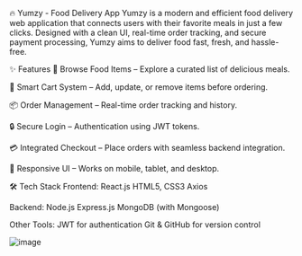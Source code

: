 🔥 Yumzy - Food Delivery App
Yumzy is a modern and efficient food delivery web application that connects users with their favorite meals in just a few clicks. Designed with a clean UI, real-time order tracking, and secure payment processing, Yumzy aims to deliver food fast, fresh, and hassle-free.

✨ Features
🍔 Browse Food Items – Explore a curated list of delicious meals.

🛒 Smart Cart System – Add, update, or remove items before ordering.

📦 Order Management – Real-time order tracking and history.

🔒 Secure Login – Authentication using JWT tokens.

💳 Integrated Checkout – Place orders with seamless backend integration.

📱 Responsive UI – Works on mobile, tablet, and desktop.

🛠️ Tech Stack
Frontend:
React.js
HTML5, CSS3
Axios

Backend:
Node.js
Express.js
MongoDB (with Mongoose)

Other Tools:
JWT for authentication
Git & GitHub for version control

![image](https://github.com/user-attachments/assets/0ede8dd0-d799-4a77-a7f9-e2d493a32de0)

